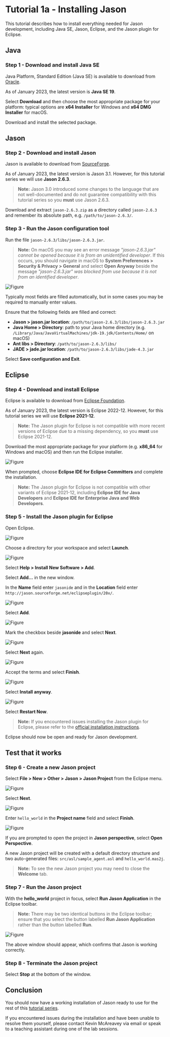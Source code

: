 # Tutorial 1a - Installing Jason

This tutorial describes how to install everything needed for Jason development, including Java SE, Jason, Eclipse, and the Jason plugin for Eclipse.

<!-- TOC -->

## Java

### Step 1 - Download and install Java SE

Java Platform, Standard Edition (Java SE) is available to download from [Oracle](https://www.oracle.com/java/technologies/java-se-glance.html).

As of January 2023, the latest version is **Java SE 19**.

Select **Download** and then choose the most appropriate package for your platform: typical options are **x64 Installer** for Windows and **x64 DMG Installer** for macOS.

Download and install the selected package.

## Jason

### Step 2 - Download and install Jason

Jason is available to download from [SourceForge](https://sourceforge.net/projects/jason/files/jason/).

As of January 2023, the latest version is Jason 3.1. However, for this tutorial series we will use **Jason 2.6.3**.

> **Note:** Jason 3.0 introduced some changes to the language that are not well-documented and do not guarantee compatibility with this tutorial series so you **must** use Jason 2.6.3.

Download and extract `jason-2.6.3.zip` as a directory called `jason-2.6.3` and remember its absolute path, e.g. `/path/to/jason-2.6.3/`.

### Step 3 - Run the Jason configuration tool

Run the file `jason-2.6.3/libs/jason-2.6.3.jar`.

> **Note:** On macOS you may see an error message *"jason-2.6.3.jar" cannot be opened because it is from an unidentified developer*. If this occurs, you should navigate in macOS to **System Preferences > Security & Privacy > General** and select **Open Anyway** beside the message *"jason-2.6.3.jar" was blocked from use because it is not from an identified developer*.

![Figure](figures/jason-setup.png)

Typically most fields are filled automatically, but in some cases you may be required to manually enter values.

Ensure that the following fields are filled and correct:

- **Jason > jason.jar location**: `/path/to/jason-2.6.3/libs/jason-2.6.3.jar`
- **Java Home > Directory**: path to your Java home directory (e.g. `/Library/Java/JavaVirtualMachines/jdk-19.jdk/Contents/Home/` on macOS)
- **Ant libs > Directory**: `/path/to/jason-2.6.3/libs/`
- **JADE > jade.jar location**: `/path/to/jason-2.6.3/libs/jade-4.3.jar`

Select **Save configuration and Exit**.

## Eclipse

### Step 4 - Download and install Eclipse

Eclipse is available to download from [Eclipse Foundation](https://www.eclipse.org/downloads/packages/release/2021-12/r).

As of January 2023, the latest version is Eclipse 2022-12. However, for this tutorial series we will use **Eclipse 2021-12**.

> **Note:** The Jason plugin for Eclipse is not compatible with more recent versions of Eclipse due to a missing dependency, so you **must** use Eclipse 2021-12.

Download the most appropriate package for your platform (e.g. **x86_64** for Windows and macOS) and then run the Eclipse installer.

![Figure](figures/eclipse-install-standard.png)

When prompted, choose **Eclipse IDE for Eclipse Committers** and complete the installation.

> **Note:** The Jason plugin for Eclipse is not compatible with other variants of Eclipse 2021-12, including **Eclipse IDE for Java Developers** and **Eclipse IDE for Enterprise Java and Web Developers**.

### Step 5 - Install the Jason plugin for Eclipse

Open Eclipse.

![Figure](figures/jason-plugin-install-0.png)

Choose a directory for your workspace and select **Launch**.

![Figure](figures/jason-plugin-install-0b.png)

Select **Help > Install New Software > Add**.

Select **Add...** in the new window.

In the **Name** field enter `jasonide` and in the **Location** field enter `http://jason.sourceforge.net/eclipseplugin/20x/`.

![Figure](figures/jason-plugin-install-1.png)

Select **Add**.

![Figure](figures/jason-plugin-install-2.png)

Mark the checkbox beside **jasonide** and select **Next**.

![Figure](figures/jason-plugin-install-3.png)

Select **Next** again.

![Figure](figures/jason-plugin-install-4.png)

Accept the terms and select **Finish**.

![Figure](figures/jason-plugin-install-5.png)

Select **Install anyway**.

![Figure](figures/jason-plugin-install-6.png)

Select **Restart Now**.

> **Note:** If you encountered issues installing the Jason plugin for Eclipse, please refer to the [official installation instructions](http://jason.sourceforge.net/mini-tutorial/eclipse-plugin/).

Eclipse should now be open and ready for Jason development.

## Test that it works

### Step 6 - Create a new Jason project

Select **File > New > Other > Jason > Jason Project** from the Eclipse menu.

![Figure](figures/new-jason-project-1.png)

Select **Next**.

![Figure](figures/new-jason-project-2.png)

Enter `hello_world` in the **Project name** field and select **Finish**.

![Figure](figures/new-jason-project-3.png)

If you are prompted to open the project in **Jason perspective**, select **Open Perspective**.

A new Jason project will be created with a default directory structure and two auto-generated files: `src/asl/sample_agent.asl` and `hello_world.mas2j`.

> **Note:** To see the new Jason project you may need to close the **Welcome** tab.

### Step 7 - Run the Jason project

With the **hello_world** project in focus, select **Run Jason Application** in the Eclipse toolbar.

> **Note:** There may be two identical buttons in the Eclipse toolbar; ensure that you select the button labelled **Run Jason Application** rather than the button labelled **Run**.

![Figure](figures/run-hello-world.png)

The above window should appear, which confirms that Jason is working correctly.

### Step 8 - Terminate the Jason project

Select **Stop** at the bottom of the window.

## Conclusion

You should now have a working installation of Jason ready to use for the rest of this [tutorial series](index.html).

If you encountered issues during the installation and have been unable to resolve them yourself, please contact Kevin McAreavey via email or speak to a teaching assistant during one of the lab sessions.
